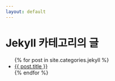 ```yaml
---
layout: default
---
```


# Jekyll 카테고리의 글

<ul>
  {% for post in site.categories.jekyll %}
  <li><a href="{{ post.url }}">{{ post.title }}</a></li>
  {% endfor %}
</ul>
